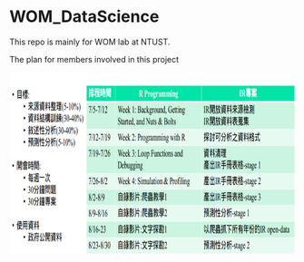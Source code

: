 # WOM_DataScience
This repo is mainly for WOM lab at NTUST.

The plan for members involved in this project
<p align="center"><img width="100%"; height="320" src="planpic/plan.png" /></p>
